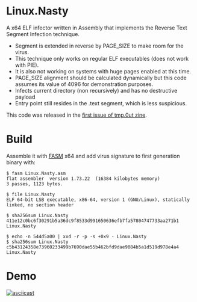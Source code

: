 # Linux.Nasty
A x64 ELF infector written in Assembly that implements the Reverse Text Segment Infection technique.

- Segment is extended in reverse by PAGE_SIZE to make room for the virus.
- This technique only works on regular ELF executables (does not work with PIE).
- It is also not working on systems with huge pages enabled at this time.
- PAGE_SIZE alignment should be calculated dynamically but this code assumes its value of 4096 for demonstration purposes.
- Infects current directory (non recursively) and has no destructive payload
- Entry point still resides in the .text segment, which is less suspicious.

This code was released in the [first issue of tmp.0ut zine](https://tmpout.sh/1/).

# Build
Assemble it with [FASM](https://flatassembler.net) x64 and add virus signature to first generation binary with:
```
$ fasm Linux.Nasty.asm
flat assembler  version 1.73.22  (16384 kilobytes memory)
3 passes, 1123 bytes.

$ file Linux.Nasty
ELF 64-bit LSB executable, x86-64, version 1 (GNU/Linux), statically linked, no section header

$ sha256sum Linux.Nasty
411e12c0bc6f30291b5a36dc9f8533d991650636efb7fa57804747733aa271b1  Linux.Nasty

$ echo -n 544d5a00 | xxd -r -p -s +0x9 - Linux.Nasty
$ sha256sum Linux.Nasty
c5b43124358e73960233499b7690dae55b462bfd9dae9084b5a1d519d978e4a4  Linux.Nasty
```

# Demo
[![asciicast](https://asciinema.org/a/442639.svg)](https://asciinema.org/a/442639)

